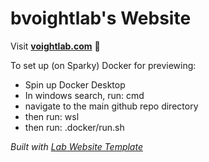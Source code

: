 
# bvoightlab's Website

Visit **[voightlab.com](http://voightlab.com)** 🚀

To set up (on Sparky) Docker for previewing:
- Spin up Docker Desktop
- In windows search, run: cmd
- navigate to the main github repo directory
- then run: wsl
- then run: .docker/run.sh

_Built with [Lab Website Template](https://greene-lab.gitbook.io/lab-website-template-docs)_

